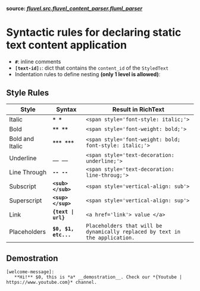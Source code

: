 
#### source: *[fluvel.src.fluvel_content_parser.fluml_parser](../../../fluvel/src/fluvel_content_parser/fluml_parser.py)*

# Syntactic rules for declaring static text content application

* **`#`**: inline comments
* **`[text-id]:`**: dict that contains the `content_id` of the `StyledText`
* Indentation rules to define nesting **(only 1 level is allowed)**:

## Style Rules
|Style            | Syntax                | Result in RichText                                                           |
|-----------------|-----------------------|------------------------------------------------------------------------------|
| Italic          | **`* *`**             | `<span style='font-style: italic;'>`                                         | 
| Bold            | **`** **`**           | `<span style='font-weight: bold;'>`                      |
| Bold and Italic | **`*** ***`**         | `<span style='font-weight: bold; font-style: italic;'>`                      |
| Underline       | **`__ __`**           | `<span style='text-decoration: underline;'>`                                 |
| Line Through    | **`-- --`**           | `<span style='text-decoration: line-throug;'>`                               |
| Subscript       | **`<sub> </sub>`**    | `<span style='vertical-align: sub'>`                                         |
| Superscript     | **`<sup> </sup>`**    | `<span style='vertical-align: sup'>`                                         |
| Link            | **`{text \| url}`**   | `<a href='link'> value </a>`                                                 |
| Placeholders    | **`$0, $1, etc...`**  | `Placeholders that will be dynamically replaced by text in the application.` |
 
 ## Demostration
 ```
[welcome-message]:
    **Hi!** $0, this is *a* __demostration__. Check our *{Youtube | https://www.youtube.com}* channel.
 ```
